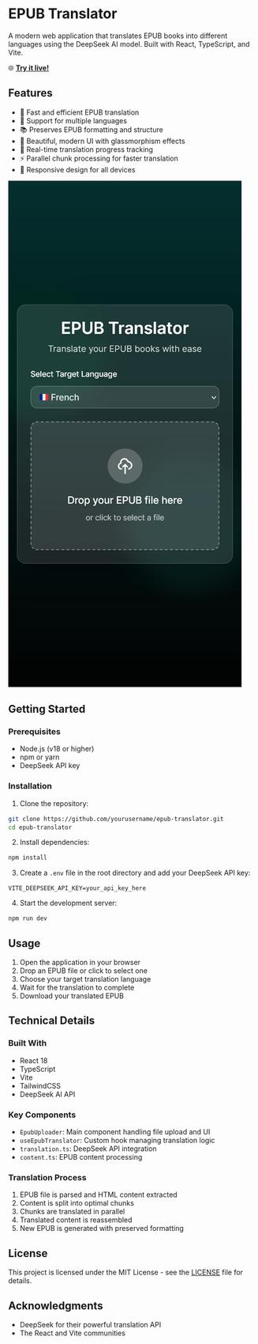 # EPUB Translator

A modern web application that translates EPUB books into different languages using the DeepSeek AI model. Built with React, TypeScript, and Vite.

🌐 **[Try it live!](https://epub-translator.onrender.com/)**

## Features

- 🚀 Fast and efficient EPUB translation
- 🎯 Support for multiple languages
- 📚 Preserves EPUB formatting and structure
- 💫 Beautiful, modern UI with glassmorphism effects
- 🔄 Real-time translation progress tracking
- ⚡ Parallel chunk processing for faster translation
- 📱 Responsive design for all devices

![EPUB Translator Screenshot](screenshot.png)

## Getting Started

### Prerequisites

- Node.js (v18 or higher)
- npm or yarn
- DeepSeek API key

### Installation

1. Clone the repository:
```bash
git clone https://github.com/yourusername/epub-translator.git
cd epub-translator
```

2. Install dependencies:
```bash
npm install
```

3. Create a `.env` file in the root directory and add your DeepSeek API key:
```env
VITE_DEEPSEEK_API_KEY=your_api_key_here
```

4. Start the development server:
```bash
npm run dev
```

## Usage

1. Open the application in your browser
2. Drop an EPUB file or click to select one
3. Choose your target translation language
4. Wait for the translation to complete
5. Download your translated EPUB

## Technical Details

### Built With
- React 18
- TypeScript
- Vite
- TailwindCSS
- DeepSeek AI API

### Key Components
- `EpubUploader`: Main component handling file upload and UI
- `useEpubTranslator`: Custom hook managing translation logic
- `translation.ts`: DeepSeek API integration
- `content.ts`: EPUB content processing

### Translation Process
1. EPUB file is parsed and HTML content extracted
2. Content is split into optimal chunks
3. Chunks are translated in parallel
4. Translated content is reassembled
5. New EPUB is generated with preserved formatting

## License

This project is licensed under the MIT License - see the [LICENSE](LICENSE) file for details.

## Acknowledgments

- DeepSeek for their powerful translation API
- The React and Vite communities
